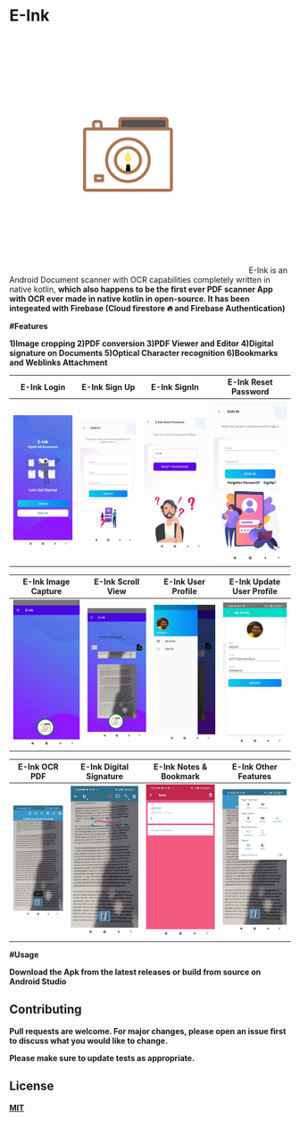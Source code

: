 # E-Ink


<img src="https://github.com/akshaynarisetti/E-Ink/blob/master/app/src/main/res/drawable-v24/mainappicon.png" width="425"/>
E-Ink is an Android Document scanner with OCR  capabilities completely written in native kotlin, <strong> which also happens to be the first ever PDF scanner App with OCR ever made in native kotlin in open-source. It has been integeated with Firebase (Cloud firestore 🔥  and Firebase Authentication)


#Features

1)Image cropping
2)PDF conversion
3)PDF Viewer and Editor
4)Digital signature on Documents
5)Optical Character recognition
6)Bookmarks and Weblinks Attachment

E-Ink Login |  E-Ink Sign Up |  E-Ink SignIn | E-Ink Reset Password
:-------------------------:|:-------------------------:|:-------------------------:|:-------------------------:
![](https://github.com/akshaynarisetti/E-Ink/blob/master/Images/PHOTO-2021-04-16-13-41-43%2011.jpg)  |  ![](https://github.com/akshaynarisetti/E-Ink/blob/master/Images/PHOTO-2021-04-16-13-41-43%2012.jpg)  |  ![](https://github.com/akshaynarisetti/E-Ink/blob/master/Images/PHOTO-2021-04-16-13-41-43%2014.jpg)  | ![](https://github.com/akshaynarisetti/E-Ink/blob/master/Images/PHOTO-2021-04-16-13-41-43%2013.jpg) 


E-Ink Image Capture |  E-Ink Scroll View |  E-Ink User Profile | E-Ink Update User Profile
:-------------------------:|:-------------------------:|:-------------------------:|:-------------------------:
![](https://github.com/akshaynarisetti/E-Ink/blob/master/Images/PHOTO-2021-04-30-12-05-04.jpg)  |  ![](https://github.com/akshaynarisetti/E-Ink/blob/master/Images/PHOTO-2021-04-30-12-08-10.jpg)  |  ![](https://github.com/akshaynarisetti/E-Ink/blob/master/Images/PHOTO-2021-04-30-12-08-27.jpg)  | ![](https://github.com/akshaynarisetti/E-Ink/blob/master/Images/PHOTO-2021-04-30-12-08-48-2.jpg) 

E-Ink OCR PDF |  E-Ink Digital Signature |  E-Ink Notes & Bookmark | E-Ink Other Features
:-------------------------:|:-------------------------:|:-------------------------:|:-------------------------:
![](https://github.com/akshaynarisetti/E-Ink/blob/master/Images/PHOTO-2021-04-30-12-16-16.jpg)  |  ![](https://github.com/akshaynarisetti/E-Ink/blob/master/Images/PHOTO-2021-04-30-12-17-07.jpg)  |  ![](https://github.com/akshaynarisetti/E-Ink/blob/master/Images/PHOTO-2021-04-30-12-17-24.jpg)  | ![](https://github.com/akshaynarisetti/E-Ink/blob/master/Images/PHOTO-2021-04-30-12-18-36.jpg)


#Usage

Download the Apk from the latest releases or build from source on Android Studio


## Contributing
Pull requests are welcome. For major changes, please open an issue first to discuss what you would like to change.

Please make sure to update tests as appropriate.

## License
[MIT](https://choosealicense.com/licenses/mit/)

